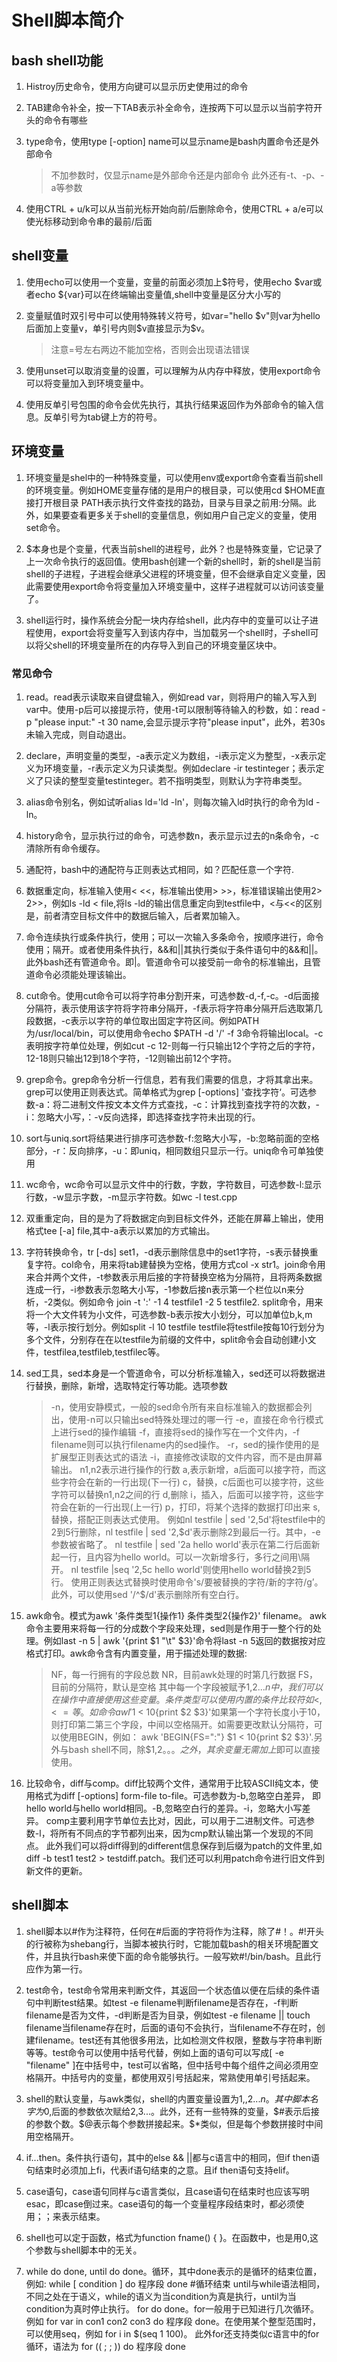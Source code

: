# Shell脚本简介

## bash shell功能

1. Histroy历史命令，使用方向键可以显示历史使用过的命令

2. TAB建命令补全，按一下TAB表示补全命令，连按两下可以显示以当前字符开头的命令有哪些

3. type命令，使用type [-option] name可以显示name是bash内置命令还是外部命令
    > 不加参数时，仅显示name是外部命令还是内部命令
    > 此外还有-t、-p、-a等参数

4. 使用CTRL + u/k可以从当前光标开始向前/后删除命令，使用CTRL + a/e可以使光标移动到命令串的最前/后面

## shell变量

1. 使用echo可以使用一个变量，变量的前面必须加上$符号，使用echo $var或者echo ${var}可以在终端输出变量值,shell中变量是区分大小写的

2. 变量赋值时双引号中可以使用特殊转义符号，如var="hello $v"则var为hello 后面加上变量v，单引号内则$v直接显示为$v。
    > 注意=号左右两边不能加空格，否则会出现语法错误

3. 使用unset可以取消变量的设置，可以理解为从内存中释放，使用export命令可以将变量加入到环境变量中。

4. 使用反单引号包围的命令会优先执行，其执行结果返回作为外部命令的输入信息。反单引号为tab键上方的符号。

## 环境变量

1. 环境变量是shel中的一种特殊变量，可以使用env或export命令查看当前shell的环境变量。例如HOME变量存储的是用户的根目录，可以使用cd $HOME直接打开根目录
   PATH表示执行文件查找的路劲，目录与目录之前用:分隔。此外，如果要查看更多关于shell的变量信息，例如用户自己定义的变量，使用set命令。

2. $本身也是个变量，代表当前shell的进程号，此外？也是特殊变量，它记录了上一次命令执行的返回值。使用bash创建一个新的shell时，新的shell是当前shell的子进程，子进程会继承父进程的环境变量，但不会继承自定义变量，因此需要使用export命令将变量加入环境变量中，这样子进程就可以访问该变量了。

3. shell运行时，操作系统会分配一块内存给shell，此内存中的变量可以让子进程使用，export会将变量写入到该内存中，当加载另一个shell时，子shell可以将父shell的环境变量所在的内存导入到自己的环境变量区块中。

### 常见命令

1. read。read表示读取来自键盘输入，例如read var，则将用户的输入写入到var中。使用-p后可以接提示符，使用-t可以限制等待输入的秒数，如：read -p "please input:" -t 30 name,会显示提示字符"please input"，此外，若30s未输入完成，则自动退出。

2. declare，声明变量的类型，-a表示定义为数组，-i表示定义为整型，-x表示定义为环境变量，-r表示定义为只读类型。例如declare -ir testinteger；表示定义了只读的整型变量testinteger。若不指明类型，则默认为字符串类型。

3. alias命令别名，例如试听alias ld='ld -ln'，则每次输入ld时执行的命令为ld -ln。

4. history命令，显示执行过的命令，可选参数n，表示显示过去的n条命令，-c清除所有命令缓存。

5. 通配符，bash中的通配符与正则表达式相同，如？匹配任意一个字符.

6. 数据重定向，标准输入使用< <<，标准输出使用> >>，标准错误输出使用2> 2>>，例如ls -ld < file,将ls -ld的输出信息重定向到testfile中，<与<<的区别是，前者清空目标文件中的数据后输入，后者累加输入。

7. 命令连续执行或条件执行，使用；可以一次输入多条命令，按顺序进行，命令使用；隔开。或者使用条件执行，&&和||其执行类似于条件语句中的&&和||。此外bash还有管道命令。即|。管道命令可以接受前一命令的标准输出，且管道命令必须能处理该输出。

8. cut命令。使用cut命令可以将字符串分割开来，可选参数-d,-f,-c。-d后面接分隔符，表示使用该字符将字符串分隔开，-f表示将字符串分隔开后选取第几段数据，-c表示以字符的单位取出固定字符区间。例如PATH为/usr/local/bin，可以使用命令echo $PATH -d '/' -f 3命令将输出local。-c表明按字符单位处理，例如cut -c 12-则每一行只输出12个字符之后的字符，12-18则只输出12到18个字符，-12则输出前12个字符。

9. grep命令。grep命令分析一行信息，若有我们需要的信息，才将其拿出来。grep可以使用正则表达式。简单格式为grep [-options] '查找字符‘。可选参数-a：将二进制文件按文本文件方式查找，-c：计算找到查找字符的次数，-i：忽略大小写，：-v反向选择，即选择查找字符未出现的行。

10. sort与uniq.sort将结果进行排序可选参数-f:忽略大小写，-b:忽略前面的空格部分，-r：反向排序，-u：即uniq，相同数组只显示一行。uniq命令可单独使用

11. wc命令，wc命令可以显示文件中的行数，字数，字符数目，可选参数-l:显示行数，-w显示字数，-m显示字符数。如wc -l test.cpp

12. 双重重定向，目的是为了将数据定向到目标文件外，还能在屏幕上输出，使用格式tee [-a] file,其中-a表示以累加的方式输出。

13. 字符转换命令，tr [-ds] set1，-d表示删除信息中的set1字符，-s表示替换重复字符。col命令，用来将tab建替换为空格，使用方式col -x str1。join命令用来合并两个文件，-t参数表示用后接的字符替换空格为分隔符，且将两条数据连成一行，-i参数表示忽略大小写，-1参数后接n表示第一个栏位以n来分析，-2类似。例如命令 join -t ':' -1 4 testfile1 -2 5 testfile2. split命令，用来将一个大文件转为小文件，可选参数-b表示按大小划分，可以加单位b,k,m等，-l表示按行划分。例如split -l 10 testfile testfile将testfile按每10行划分为多个文件，分别存在在以testfile为前缀的文件中，split命令会自动创建小文件，testfilea,testfileb,testfilec等。

14. sed工具，sed本身是一个管道命令，可以分析标准输入，sed还可以将数据进行替换，删除，新增，选取特定行等功能。选项参数
    > -n，使用安静模式，一般的sed命令所有来自标准输入的数据都会列出，使用-n可以只输出sed特殊处理过的哪一行
    > -e，直接在命令行模式上进行sed的操作编辑
    > -f，直接将sed的操作写在一个文件内，-f filename则可以执行filename内的sed操作。
    > -r，sed的操作使用的是扩展型正则表达式的语法
    > -i，直接修改读取的文件内容，而不是由屏幕输出。
    > n1,n2表示进行操作的行数
    > a,表示新增，a后面可以接字符，而这些字符会在新的一行出现(下一行)
    > c，替换，c后面也可以接字符，这些字符可以替换n1,n2之间的行
    > d,删除
    > i，插入，后面可以接字符，这些字符会在新的一行出现(上一行)
    > p，打印，将某个选择的数据打印出来
    > s,替换，搭配正则表达式使用。
    例如nl testfile | sed '2,5d'将testfile中的2到5行删除，nl testfile | sed '2,$d'表示删除2到最后一行。其中，-e参数被省略了。
    nl testfile | sed '2a hello world'表示在第二行后面新起一行，且内容为hello world。可以一次新增多行，多行之间用\隔开。
    nl testfile |seq '2,5c hello world'则使用hello world替换2到5行。
    使用正则表达式替换时使用命令's/要被替换的字符/新的字符/g’。
    此外，可以使用sed '/^$/d'表示删除所有空白行。

15. awk命令。模式为awk '条件类型1{操作1} 条件类型2{操作2}' filename。
    awk命令主要用来将每一行的分成数个字段来处理，sed则是作用于一整个行的处理。例如last -n 5 | awk '{print $1 "\t" $3}'命令将last -n 5返回的数据按对应格式打印。awk命令含有内置变量，用于描述处理的数据:
    > NF，每一行拥有的字段总数
    > NR，目前awk处理的时第几行数据
    > FS，目前的分隔符，默认是空格
    其中每一个字段被赋予$1,$2...$n中，我们可以在操作中直接使用这些变量。条件类型可以使用内置的条件比较符如<,<=等。
    如命令awl '$1 < 10{print $2 $3}'如果第一个字符长度小于10，则打印第二第三个字段，中间以空格隔开。如需要更改默认分隔符，可以使用BEGIN，例如：
    awk 'BEGIN{FS=":"} $1 < 10{print $2 $3}'.另外与bash shell不同，除$1,$2。。。之外，其余变量无需加上$即可以直接使用。

16. 比较命令，diff与comp。diff比较两个文件，通常用于比较ASCII纯文本，使用格式为diff [-options] form-file to-file。可选参数为-b,忽略空白差异，  即  hello world与hello     world相同。-B,忽略空白行的差异。-i，忽略大小写差异。
    comp主要利用字节单位去比对，因此，可以用于二进制文件。可选参数-l，将所有不同点的字节都列出来，因为cmp默认输出第一个发现的不同点。 
    此外我们可以将diff得到的different信息保存到后缀为patch的文件里,如diff -b test1 test2 > testdiff.patch。我们还可以利用patch命令进行旧文件到新文件的更新。

## shell脚本

1. shell脚本以#作为注释符，任何在#后面的字符将作为注释，除了#！。#!开头的行被称为shebang行，当脚本被执行时，它能加载bash的相关环境配置文件，并且执行bash来使下面的命令能够执行。一般写欸#!/bin/bash。且此行应作为第一行。

2. test命令，test命令常用来判断文件，其返回一个状态值以便在后续的条件语句中判断test结果。如test -e filename判断filename是否存在，-f判断filename是否为文件，-d判断是否为目录，例如test -e filename || touch filename当filename存在时，后面的语句不会执行，当filename不存在时，创建filename。test还有其他很多用法，比如检测文件权限，整数与字符串判断等等。test命令可以使用中括号代替，例如上面的语句可以写成[ -e "filename" ]在中括号中，test可以省略，但中括号中每个组件之间必须用空格隔开。中括号内的变量，都使用双引号括起来，常熟使用单引号括起来。

3. shell的默认变量，与awk类似，shell的内置变量设置为$1,,$2...$n。其中脚本名字为$0,后面的参数依次赋给$2,$3...。此外，还有一些特殊的变量，$#表示后接的参数个数。$@表示每个参数拼接起来。$*类似，但是每个参数拼接时中间用空格隔开。

4. if...then。条件执行语句，其中的else && ||都与c语言中的相同，但if then语句结束时必须加上fi，代表if语句结束的之意。且if then语句支持elif。

5. case语句，case语句同样与c语言类似，且case语句在结束时也应该写明esac，即case倒过来。case语句的每一个变量程序段结束时，都必须使用；；来表示结束。

6. shell也可以定于函数，格式为function fname() { }。在函数中，也是用$0,$这个参数与shell脚本中的无关。

7. while do done, until do done。循环，其中done表示的是循环的结束位置，例如:
   while [ condition ]
   do
        程序段
   done #循环结束
   until与while语法相同，不同之处在于语义，while的语义为当condition为真是执行，until为当condition为真时停止执行。
   for do done。for一般用于已知进行几次循环。例如
   for var in con1 con2 con3
   do
        程序段
   done。在使用某个整型范围时，可以使用seq，例如 for i in $(seq 1 100)。
   此外for还支持类似c语言中的for循环，语法为
   for (( ; ; ))
   do
        程序段
   done
